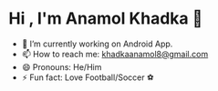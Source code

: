 # **Hi , I'm Anamol Khadka** 👋

- 🔭 I’m currently working on Android App.
- 📫 How to reach me: khadkaanamol8@gmail.com
- 😄 Pronouns: He/Him
- ⚡ Fun fact: Love Football/Soccer :soccer:


